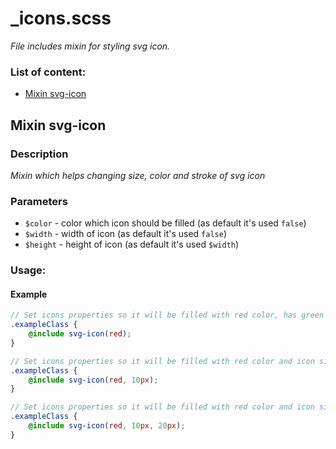 # _icons.scss
_File includes mixin for styling svg icon._

### List of content:

- [Mixin svg-icon](#mixin-svg-icon)


## Mixin svg-icon

### Description
_Mixin which helps changing size, color and stroke of svg icon_

### Parameters
- `$color` - color which icon should be filled (as default it's used ```false```)
- `$width` - width of icon (as default it's used ```false```)
- `$height` - height of icon (as default it's used ```$width```)

### Usage: 


#### Example
```scss
// Set icons properties so it will be filled with red color, has green stroke and will be 10px width and 20px height.
.exampleClass {
    @include svg-icon(red);
}

// Set icons properties so it will be filled with red color and icon size. Height and width of the icon will be 10px
.exampleClass {
    @include svg-icon(red, 10px);
}

// Set icons properties so it will be filled with red color and icon size. Height of the icon will be 10px and width 20px
.exampleClass {
    @include svg-icon(red, 10px, 20px);
}
```
